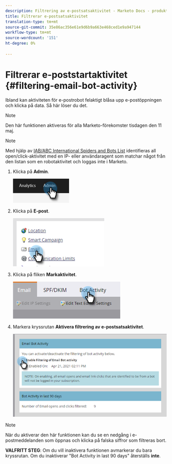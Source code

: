 ```yaml
---
description: Filtrering av e-postsatsaktivitet - Marketo Docs - produktdokumentation
title: Filtrerar e-postsatsaktivitet
translation-type: tm+mt
source-git-commit: 35e86ac356e61e9d6b9a663e468ced1e9a947144
workflow-type: tm+mt
source-wordcount: '151'
ht-degree: 0%

---
```


# Filtrerar e-poststartaktivitet {#filtering-email-bot-activity}

Ibland kan aktiviteten för e-postrobot felaktigt blåsa upp e-postöppningen och klicka på data. Så här löser du det.

>[!NOTE]
>
>Den här funktionen aktiveras för alla Marketo-förekomster tisdagen den 11 maj.

>[!NOTE]
>
>Med hjälp av [IAB/ABC International Spiders and Bots List](https://www.iab.com/guidelines/iab-abc-international-spiders-bots-list/) identifieras all open/click-aktivitet med en IP- eller användaragent som matchar något från den listan som en robotaktivitet och loggas inte i Marketo.

1. Klicka på **Admin**.

   ![](assets/filtering-email-bot-activity-1.png)

1. Klicka på **E-post**.

   ![](assets/filtering-email-bot-activity-2.png)

1. Klicka på fliken **Markaktivitet**.

   ![](assets/filtering-email-bot-activity-3.png)

1. Markera kryssrutan **Aktivera filtrering av e-postsatsaktivitet**.

   ![](assets/filtering-email-bot-activity-4.png)

>[!NOTE]
>
>När du aktiverar den här funktionen kan du se en nedgång i e-postmeddelanden som öppnas och klicka på falska siffror som filtreras bort.

**VALFRITT STEG**: Om du vill inaktivera funktionen avmarkerar du bara kryssrutan. Om du inaktiverar &quot;Bot Activity in last 90 days&quot; återställs **inte**.
